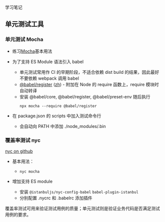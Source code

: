 学习笔记

## 单元测试工具

### 单元测试 Mocha

- 练习[Mocha](https://mochajs.org/)基本用法
- 为了支持 ES Module 语法引入 babel

  - 单元测试常用作 CI 的早期阶段，不适合依赖 dist build 的结果，因此最好不要依赖 webpack 调用 babel
  - [@babel/register](https://babeljs.io/docs/en/babel-register) ([zh](https://www.babeljs.cn/docs/babel-register)) - 附加在 Node 的 require 函数上，require 模块时自动转译
  - 安装 @babel/core, @babel/register, @babel/preset-env 随后执行
    ```
    npx mocha --require @babel/register
    ```

- 在 package.json 的 scripts 中加入测试命令行
  - 会自动向 PATH 中添加 ./node_modules/.bin

### 覆盖率测试 nyc

[nyc on github](https://github.com/istanbuljs/nyc)

- 基本用法：

  - `nyc mocha`

- 增加支持 ES module
  - 安装 `@istanbuljs/nyc-config-babel` `babel-plugin-istanbul`
  - 分别配置 .nycrc 和 .babelrc 添加插件

覆盖率测试可用来验证测试用例的质量；单元测试则是验证业务代码是否满足测试用例的要求。
